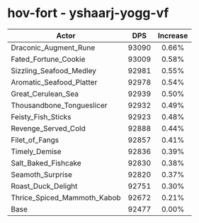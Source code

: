 # hov-fort - yshaarj-yogg-vf
| Actor | DPS | Increase |
|---|:---:|:---:|
|Draconic_Augment_Rune|93090|0.66%|
|Fated_Fortune_Cookie|93009|0.58%|
|Sizzling_Seafood_Medley|92981|0.55%|
|Aromatic_Seafood_Platter|92978|0.54%|
|Great_Cerulean_Sea|92939|0.50%|
|Thousandbone_Tongueslicer|92932|0.49%|
|Feisty_Fish_Sticks|92923|0.48%|
|Revenge_Served_Cold|92888|0.44%|
|Filet_of_Fangs|92857|0.41%|
|Timely_Demise|92836|0.39%|
|Salt_Baked_Fishcake|92830|0.38%|
|Seamoth_Surprise|92820|0.37%|
|Roast_Duck_Delight|92751|0.30%|
|Thrice_Spiced_Mammoth_Kabob|92672|0.21%|
|Base|92477|0.00%|
